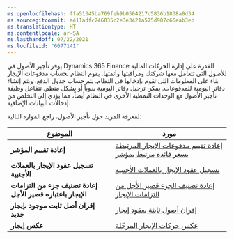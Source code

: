 ```yaml
---
ms.openlocfilehash: ffa51345ba769feb9b0504217c5836b1838a0d34
ms.sourcegitcommit: a411adfc246835c2e3e3421a575d907c66eab3eb
ms.translationtype: HT
ms.contentlocale: ar-SA
ms.lasthandoff: 07/22/2021
ms.locfileid: "6677141"
---
```

يوفر تأجير الأصول في Dynamics 365 Finance القدرة على إدارة الحركات المالية للأصول التي تتعامل معها شركتك ومراقبتها وأتمتها. يقوم النظام بحساب مدفوعات الإيجار بناء على المعلومات التي تقوم بإدخالها في النظام. يتم حساب جدول الدفع، ويتم إنشاء دفاتر اليومية للمدفوعات. يمكن ترحيل دفاتر اليومية يدوياً أو بشكل منظم. تتفاعل وظيفة تأجير الأصول مع الوحدات النمطية الأخرى في النظام أيضاً، مما يؤدي إلى التخلص من إدخالات البيانات الإضافية.

لمعرفة المزيد حول تأجير الأصول، راجع الموارد التالية:

| **الموضوع**  | مورد |
| ------------- | ------------- |
| **إعادة تقييم المؤشر**   | [إعادة تقييم مدفوعات الإيجار المرتبطة بسعر فائدة مرتبط بمؤشر](https://docs.microsoft.com/dynamics365/finance/asset-leasing/revalue-payments-tied-2-index-rate/?azure-portal=true) |
| **تسجيل عقود الإيجار بالعملات الأجنبية** |[تسجيل عقود الإيجار بالعملات الأجنبية](https://docs.microsoft.com/dynamics365/finance/asset-leasing/record-leases-foreign-currency/?azure-portal=true)|  
| **إعادة تصنيف جزء من التزامات الإيجار باعتباره قصير الأجل** | [إعادة تصنيف الجزء قصير الأجل من التزامات الإيجار](https://docs.microsoft.com/dynamics365/finance/asset-leasing/reclassify-st-lease-liability/?azure-portal=true)| 
|**إقران أصل ثابت موجود بإيجار جديد** |  [إقران أصول ثابتة بعقود إيجار](https://docs.microsoft.com//dynamics365/finance/asset-leasing/associate-lease-with-fixed-asset/?azure-portal=true) |
| **عكس إيجار** |[عكس حركات الإيجار المرحّلة]( https://docs.microsoft.com/dynamics365/finance/asset-leasing/reverse-posted-lease-trans/?azure-portal=true) |


